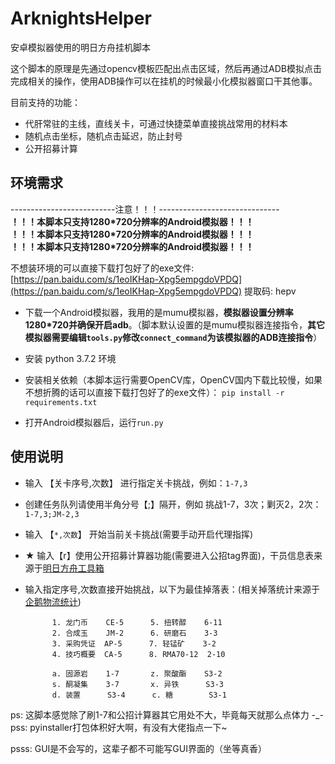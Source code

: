 ArknightsHelper
====================================================================
安卓模拟器使用的明日方舟挂机脚本

这个脚本的原理是先通过opencv模板匹配出点击区域，然后再通过ADB模拟点击完成相关的操作，使用ADB操作可以在挂机的时候最小化模拟器窗口干其他事。

目前支持的功能：
   * 代肝常驻的主线，直线关卡，可通过快捷菜单直接挑战常用的材料本
   * 随机点击坐标，随机点击延迟，防止封号
   * 公开招募计算

环境需求
--------------------------------------------------------------------

--------------------------注意！！！------------------------------  
**！！！本脚本只支持1280*720分辨率的Android模拟器！！！**  
**！！！本脚本只支持1280*720分辨率的Android模拟器！！！**  
**！！！本脚本只支持1280*720分辨率的Android模拟器！！！**  

不想装环境的可以直接下载打包好了的exe文件: [https://pan.baidu.com/s/1eoIKHap-Xpg5empgdoVPDQ](https://pan.baidu.com/s/1eoIKHap-Xpg5empgdoVPDQ) 提取码: hepv   

* 下载一个Android模拟器，我用的是mumu模拟器，**模拟器设置分辨率1280*720并确保开启adb**。（脚本默认设置的是mumu模拟器连接指令，**其它模拟器需要编辑`tools.py`修改`connect_command`为该模拟器的ADB连接指令**）

*  安装 python 3.7.2 环境

* 安装相关依赖（本脚本运行需要OpenCV库，OpenCV国内下载比较慢，如果不想折腾的话可以直接下载打包好了的exe文件）：
`pip install -r requirements.txt`

* 打开Android模拟器后，运行`run.py`

使用说明
--------------------------------------------------------------------
* 输入 【关卡序号,次数】 进行指定关卡挑战，例如：`1-7,3`
*  创建任务队列请使用半角分号【;】隔开，例如 挑战1-7，3次；剿灭2，2次：`1-7,3;JM-2,3`
* 输入 【`*,次数`】 开始当前关卡挑战(需要手动开启代理指挥)

* ★ 输入【r】使用公开招募计算器功能(需要进入公招tag界面)，干员信息表来源于[明日方舟工具箱](https://aktools.graueneko.xyz/)

* 输入指定序号,次数直接开始挑战，以下为最佳掉落表：(相关掉落统计来源于[企鹅物流统计](https://penguin-stats.io/))

            1. 龙门币    CE-5      5. 扭转醇    6-11
            2. 合成玉    JM-2      6. 研磨石    3-3
            3. 采购凭证  AP-5      7. 轻锰矿    3-2
            4. 技巧概要  CA-5      8. RMA70-12  2-10

            a. 固源岩    1-7       z. 聚酸酯    S3-2
            s. 酮凝集    3-7       x. 异铁      S3-3
            d. 装置      S3-4      c. 糖        S3-1


ps:  这脚本感觉除了刷1-7和公招计算器其它用处不大，毕竟每天就那么点体力 -_-  
pss:  pyinstaller打包体积好大啊，有没有大佬指点一下~  
  
  
  
  
  
  
  
  
  
  
  
  
  
  
  
  
  
  
  
  
  
  
  
  
  
  
psss: GUI是不会写的，这辈子都不可能写GUI界面的（坐等真香）  
